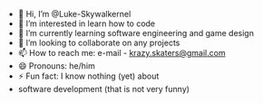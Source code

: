 - 👋 Hi, I’m @Luke-Skywalkernel
- 👀 I’m interested in learn how to code
- 🌱 I’m currently learning software engineering and game design
- 💞️ I’m looking to collaborate on any projects
- 📫 How to reach me: e-mail - krazy.skaters@gmail.com
- 😄 Pronouns: he/him
- ⚡ Fun fact: I know nothing (yet) about
- software development (that is not very funny) 
<!---
Luke-Skywalkernel/Luke-Skywalkernel is a ✨ special ✨ repository because its `README.md` (this file) appears on your GitHub profile.
You can click the Preview link to take a look at your changes.
--->
